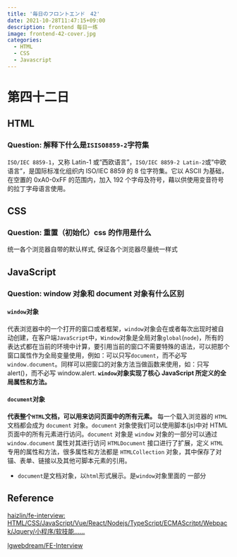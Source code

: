 ```yaml
---
title: '毎日のフロントエンド　42'
date: 2021-10-28T11:47:15+09:00
description: frontend 每日一练
image: frontend-42-cover.jpg
categories:
  - HTML
  - CSS
  - Javascript
---
```


# 第四十二日

## HTML

### **Question:** 解释下什么是`ISISO8859-2`字符集

`ISO/IEC 8859-1`，又称 Latin-1 或“西欧语言”，`ISO/IEC 8859-2 Latin-2`或“中欧语言”，是国际标准化组织内 ISO/IEC 8859 的 8 位字符集。它以 ASCII 为基础，在空置的 0xA0-0xFF 的范围内，加入 192 个字母及符号，藉以供使用变音符号的拉丁字母语言使用。

## CSS

### **Question:** 重置（初始化）css 的作用是什么

统一各个浏览器自带的默认样式, 保证各个浏览器尽量统一样式

## JavaScript

### **Question:** window 对象和 document 对象有什么区别

#### `window`对象

代表浏览器中的一个打开的窗口或者框架，`window`对象会在或者每次出现时被自动创建，在客户端`JavaScript`中，`Window`对象是全局对象`global`(`node`)，所有的表达式都在当前的环境中计算，要引用当前的窗口不需要特殊的语法，可以把那个窗口属性作为全局变量使用，例如：可以只写`document`，而不必写`window.document`。同样可以把窗口的对象方法当做函数来使用，如：只写 alert()，而不必写 window.alert.
**`window`对象实现了核心 JavaScript 所定义的全局属性和方法。**

#### `document`对象

**代表整个`HTML`文档，可以用来访问页面中的所有元素。**
每一个载入浏览器的 `HTML` 文档都会成为 `document` 对象。`document` 对象使我们可以使用脚本(js)中对 HTML 页面中的所有元素进行访问。`document` 对象是 `window` 对象的一部分可以通过 `window.document` 属性对其进行访问
`HTMLDocument` 接口进行了扩展，定义 `HTML` 专用的属性和方法，很多属性和方法都是 `HTMLCollection` 对象，其中保存了对锚、表单、链接以及其他可脚本元素的引用。

- `document`是文档对象，以`html`形式展示。是`window`对象里面的 一部分

## Reference

[haizlin/fe-interview: HTML/CSS/JavaScript/Vue/React/Nodejs/TypeScript/ECMAScritpt/Webpack/Jquery/小程序/软技能……](https://github.com/haizlin/fe-interview)

[lgwebdream/FE-Interview ](https://github.com/lgwebdream/FE-Interview)

